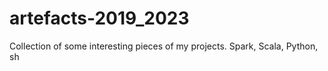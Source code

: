 # artefacts-2019_2023
Collection of some interesting pieces of my projects. Spark, Scala, Python, sh
